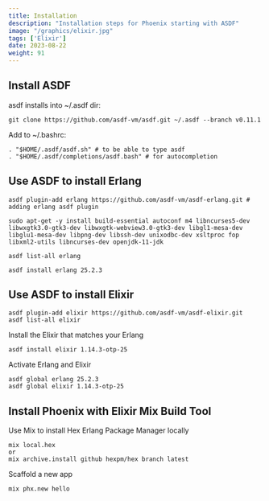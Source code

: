 ```yaml
---
title: Installation
description: "Installation steps for Phoenix starting with ASDF" 
image: "/graphics/elixir.jpg"
tags: ['Elixir']
date: 2023-08-22
weight: 91
---
```



## Install ASDF

asdf installs into ~/.asdf dir:
```
git clone https://github.com/asdf-vm/asdf.git ~/.asdf --branch v0.11.1
```

Add to ~/.bashrc:

```
. "$HOME/.asdf/asdf.sh" # to be able to type asdf
. "$HOME/.asdf/completions/asdf.bash" # for autocompletion
```


## Use ASDF to install Erlang

```
asdf plugin-add erlang https://github.com/asdf-vm/asdf-erlang.git # adding erlang asdf plugin

sudo apt-get -y install build-essential autoconf m4 libncurses5-dev libwxgtk3.0-gtk3-dev libwxgtk-webview3.0-gtk3-dev libgl1-mesa-dev libglu1-mesa-dev libpng-dev libssh-dev unixodbc-dev xsltproc fop libxml2-utils libncurses-dev openjdk-11-jdk

asdf list-all erlang

asdf install erlang 25.2.3
```


## Use ASDF to install Elixir

```
asdf plugin-add elixir https://github.com/asdf-vm/asdf-elixir.git
asdf list-all elixir
```

Install the Elixir that matches your Erlang

```
asdf install elixir 1.14.3-otp-25
```

Activate Erlang and Elixir

```
asdf global erlang 25.2.3
asdf global elixir 1.14.3-otp-25
```


## Install Phoenix with Elixir Mix Build Tool


Use Mix to install Hex Erlang Package Manager locally

```
mix local.hex
or
mix archive.install github hexpm/hex branch latest
```

Scaffold a new app
```
mix phx.new hello
```

<!-- $ sudo apt-get install inotify-tools # for Ubuntu users to use hot reload
$ sudo apt-get install postgresql-client # to install DB
$  # to create a Phoenix app named hello -->
